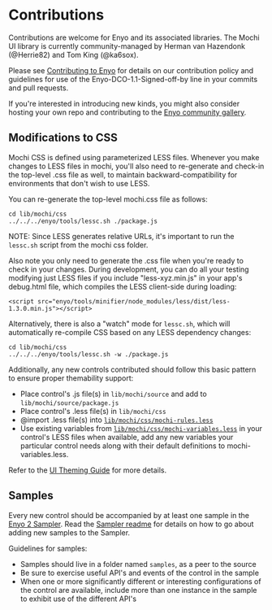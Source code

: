 # Contributions

Contributions are welcome for Enyo and its associated libraries.  The Mochi UI library
is currently community-managed by Herman van Hazendonk (@Herrie82) and Tom King (@ka6sox).

Please see [Contributing to Enyo](http://enyojs.com/community/contribute/) for details
on our contribution policy and guidelines for use of the Enyo-DCO-1.1-Signed-off-by
line in your commits and pull requests.

If you're interested in introducing new kinds, you might also consider hosting your own repo
and contributing to the [Enyo community gallery](http://enyojs.com/gallery).

## Modifications to CSS

Mochi CSS is defined using parameterized LESS files.  Whenever you make changes to LESS files in mochi, you'll also need to re-generate and check-in the top-level .css file as well, to maintain backward-compatibility for environments that don't wish to use LESS.

You can re-generate the top-level mochi.css file as follows:

    cd lib/mochi/css
    ../../../enyo/tools/lessc.sh ./package.js

NOTE: Since LESS generates relative URLs, it's important to run the `lessc.sh` script from the mochi css folder.

Also note you only need to generate the .css file when you're ready to check in your changes.  During development, you can do all your testing modifying just LESS files if you include "less-xyz.min.js" in your app's debug.html file, which compiles the LESS client-side during loading:

    <script src="enyo/tools/minifier/node_modules/less/dist/less-1.3.0.min.js"></script>
    
Alternatively, there is also a "watch" mode for `lessc.sh`, which will automatically re-compile CSS based on any LESS dependency changes:

    cd lib/mochi/css
    ../../../enyo/tools/lessc.sh -w ./package.js

Additionally, any new controls contributed should follow this basic pattern to ensure proper themability support:

* Place control's .js file(s) in `lib/mochi/source` and add to `lib/mochi/source/package.js`
* Place control's .less file(s) in `lib/mochi/css`
* @import .less file(s) into [`lib/mochi/css/mochi-rules.less`](https://github.com/enyojs/mochi/blob/master/css/mochi-rules.less)
* Use existing variables from [`lib/mochi/css/mochi-variables.less`](https://github.com/enyojs/mochi/blob/master/css/mochi-variables.less) in your control's LESS files when available, add any new variables your particular control needs along with their default definitions to mochi-variables.less.

Refer to the [UI Theming Guide](https://github.com/enyojs/enyo/wiki/UI-Theming) for more details.

## Samples

Every new control should be accompanied by at least one sample in the [Enyo 2 Sampler](http://enyojs.com/sampler).  Read the [Sampler readme](https://github.com/enyojs/sampler) for details on how to go about adding new samples to the Sampler. 

Guidelines for samples:

* Samples should live in a folder named `samples`, as a peer to the source
* Be sure to exercise useful API's and events of the control in the sample
* When one or more significantly different or interesting configurations of the control are available, include more than one instance in the sample to exhibit use of the different API's
